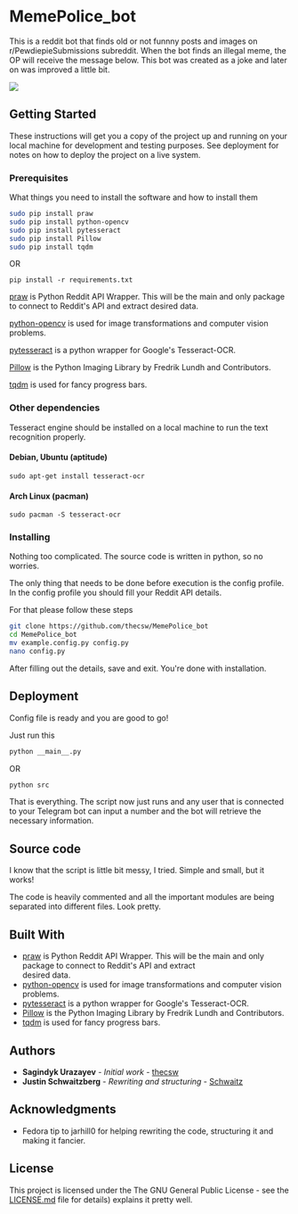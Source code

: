 # MemePolice_bot

This is a reddit bot that finds old or not funnny posts and images on r/PewdiepieSubmissions subreddit. When the bot finds an illegal meme, the OP will receive the message below. This bot was created as a joke and later on was improved a little bit. 

<img src="https://i.imgur.com/DFdBGql.png">

## Getting Started

These instructions will get you a copy of the project up and running on your local machine for development and testing purposes. See deployment for notes on how to deploy the project on a live system.

### Prerequisites

What things you need to install the software and how to install them

```bash
sudo pip install praw
sudo pip install python-opencv
sudo pip install pytesseract
sudo pip install Pillow
sudo pip install tqdm
```

OR

```
pip install -r requirements.txt
```

[praw](https://github.com/praw-dev/praw) is Python Reddit API Wrapper. This will be the main and only package to connect to Reddit's API and extract desired data.

[python-opencv](https://pypi.python.org/pypi/opencv-python) is used for image transformations and computer vision problems.

[pytesseract](https://pypi.python.org/pypi/pytesseract) is a python wrapper for Google's Tesseract-OCR.

[Pillow](https://pillow.readthedocs.io/en/latest/) is the Python Imaging Library by Fredrik Lundh and Contributors.

[tqdm](https://pypi.python.org/pypi/tqdm) is used for fancy progress bars.

### Other dependencies

Tesseract engine should be installed on a local machine to run the text recognition properly.

#### Debian, Ubuntu (aptitude)
```
sudo apt-get install tesseract-ocr
```

#### Arch Linux (pacman)

```
sudo pacman -S tesseract-ocr
```

### Installing

Nothing too complicated. The source code is written in python, so no worries.

The only thing that needs to be done before execution is the config profile. In the config profile you should fill your Reddit API details.

For that please follow these steps

```bash
git clone https://github.com/thecsw/MemePolice_bot
cd MemePolice_bot
mv example.config.py config.py
nano config.py
```

After filling out the details, save and exit. You're done with installation.

## Deployment

Config file is ready and you are good to go!

Just run this

```bash
python __main__.py
```

OR

```bash
python src
```
That is everything. The script now just runs and any user that is connected to your Telegram bot can input a number and the bot will retrieve the necessary information.

## Source code

I know that the script is little bit messy, I tried. Simple and small, but it works!

The code is heavily commented and all the important modules are being separated into different files. Look pretty.

## Built With

* [praw](https://github.com/praw-dev/praw) is Python Reddit API Wrapper. This will be the main and only package to connect to Reddit's API and extract \
desired data.
* [python-opencv](https://pypi.python.org/pypi/opencv-python) is used for image transformations and computer vision problems.
* [pytesseract](https://pypi.python.org/pypi/pytesseract) is a python wrapper for Google's Tesseract-OCR.
* [Pillow](https://pillow.readthedocs.io/en/latest/) is the Python Imaging Library by Fredrik Lundh and Contributors.
* [tqdm](https://pypi.python.org/pypi/tqdm) is used for fancy progress bars.

## Authors

* **Sagindyk Urazayev** - *Initial work* - [thecsw](https://github.com/thecsw)
* **Justin Schwaitzberg** - *Rewriting and structuring* - [Schwaitz](https://github.com/Schwaitz)

## Acknowledgments

* Fedora tip to jarhill0 for helping rewriting the code, structuring it and making it fancier. 

## License

This project is licensed under the The GNU General Public License - see the [LICENSE.md](https://github.com/thecsw/rjokes/blob/master/LICENSE) file for details) explains it pretty well. 

